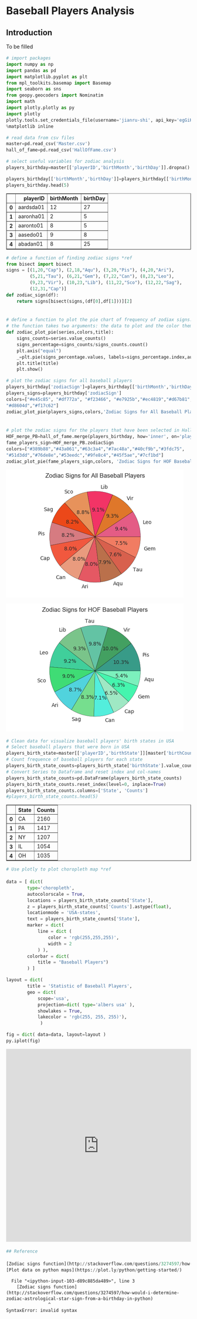 
# Baseball Players Analysis

## Introduction

To be filled


```python
# import packages 
import numpy as np
import pandas as pd 
import matplotlib.pyplot as plt
from mpl_toolkits.basemap import Basemap
import seaborn as sns
from geopy.geocoders import Nominatim
import math
import plotly.plotly as py
import plotly 
plotly.tools.set_credentials_file(username='jianru-shi', api_key='egGiKXaZFDLIOEmCLTBk')
%matplotlib inline

```


```python
# read data from csv files 
master=pd.read_csv('Master.csv')
hall_of_fame=pd.read_csv('HallOfFame.csv')
```


```python
# select useful variables for zodiac analysis
players_birthday=master[['playerID','birthMonth','birthDay']].dropna()
```


```python
players_birthday[['birthMonth','birthDay']]=players_birthday[['birthMonth','birthDay']].astype(int)
players_birthday.head(5)
```




<div>
<table border="1" class="dataframe">
  <thead>
    <tr style="text-align: right;">
      <th></th>
      <th>playerID</th>
      <th>birthMonth</th>
      <th>birthDay</th>
    </tr>
  </thead>
  <tbody>
    <tr>
      <th>0</th>
      <td>aardsda01</td>
      <td>12</td>
      <td>27</td>
    </tr>
    <tr>
      <th>1</th>
      <td>aaronha01</td>
      <td>2</td>
      <td>5</td>
    </tr>
    <tr>
      <th>2</th>
      <td>aaronto01</td>
      <td>8</td>
      <td>5</td>
    </tr>
    <tr>
      <th>3</th>
      <td>aasedo01</td>
      <td>9</td>
      <td>8</td>
    </tr>
    <tr>
      <th>4</th>
      <td>abadan01</td>
      <td>8</td>
      <td>25</td>
    </tr>
  </tbody>
</table>
</div>




```python
# define a function of finding zodiac signs *ref 
from bisect import bisect
signs = [(1,20,"Cap"), (2,18,"Aqu"), (3,20,"Pis"), (4,20,"Ari"),
         (5,21,"Tau"), (6,21,"Gem"), (7,22,"Can"), (8,23,"Leo"),
         (9,23,"Vir"), (10,23,"Lib"), (11,22,"Sco"), (12,22,"Sag"),
         (12,31,"Cap")]
def zodiac_sign(df):
    return signs[bisect(signs,(df[0],df[1]))][2]


# define a function to plot the pie chart of frequency of zodiax signs.
# the function takes two arguments: the data to plot and the color theme of the pie chart. 
def zodiac_plot_pie(series,colors,title):
    signs_counts=series.value_counts()
    signs_percentage=signs_counts/signs_counts.count()
    plt.axis("equal")
    _=plt.pie(signs_percentage.values, labels=signs_percentage.index,autopct="%1.1f%%",colors=colors)
    plt.title(title)
    plt.show()

```


```python
# plot the zodiac signs for all baseball players
players_birthday['zodiacSign']=players_birthday[['birthMonth','birthDay']].apply(zodiac_sign, axis=1)
players_signs=players_birthday['zodiacSign']
colors=["#e45c85", "#df772a", "#f23466", "#e7925b","#ec4819","#d67b81","#f1583e","#e99b7e","#e55863","#ba704b",
"#d8604d","#f17c62"]
zodiac_plot_pie(players_signs,colors,'Zodiac Signs for All Baseball Players')


# plot the zodiac signs for the players that have been selected in Hall of Fame 
HOF_merge_PB=hall_of_fame.merge(players_birthday, how='inner', on='playerID')
fame_players_sign=HOF_merge_PB.zodiacSign
colors=["#389b88","#43a061","#63c3a4","#7ac48a","#40cf9b","#3fdc75",
"#51d3dd","#76de8e","#53eedc","#9fe8c4","#45f5ae","#7cf1bd"]
zodiac_plot_pie(fame_players_sign,colors, 'Zodiac Signs for HOF Baseball Players')

```


![png](output_7_0.png)



![png](output_7_1.png)



```python
# Clean data for visualize baseball players' birth states in USA
# Select baseball players that were born in USA
players_birth_state=master[['playerID','birthState']][master['birthCountry']=='USA'].dropna()
# Count frequence of baseball players for each state
players_birth_state_counts=players_birth_state['birthState'].value_counts()
# Convert Series to Dataframe and reset index and col-names
players_birth_state_counts=pd.DataFrame(players_birth_state_counts)
players_birth_state_counts.reset_index(level=0, inplace=True)
players_birth_state_counts.columns=['State', 'Counts']
#players_birth_state_counts.head(5)
```




<div>
<table border="1" class="dataframe">
  <thead>
    <tr style="text-align: right;">
      <th></th>
      <th>State</th>
      <th>Counts</th>
    </tr>
  </thead>
  <tbody>
    <tr>
      <th>0</th>
      <td>CA</td>
      <td>2160</td>
    </tr>
    <tr>
      <th>1</th>
      <td>PA</td>
      <td>1417</td>
    </tr>
    <tr>
      <th>2</th>
      <td>NY</td>
      <td>1207</td>
    </tr>
    <tr>
      <th>3</th>
      <td>IL</td>
      <td>1054</td>
    </tr>
    <tr>
      <th>4</th>
      <td>OH</td>
      <td>1035</td>
    </tr>
  </tbody>
</table>
</div>




```python
# Use plotly to plot choropleth map *ref 

data = [ dict(
        type='choropleth',
        autocolorscale = True,
        locations = players_birth_state_counts['State'],
        z = players_birth_state_counts['Counts'].astype(float),
        locationmode = 'USA-states',
        text = players_birth_state_counts['State'],
        marker = dict(
            line = dict (
                color = 'rgb(255,255,255)',
                width = 2
            ) ),
        colorbar = dict(
            title = "Baseball Players")
        ) ]
```


```python
layout = dict(
        title = 'Statistic of Baseball Players',
        geo = dict(
            scope='usa',
            projection=dict( type='albers usa' ),
            showlakes = True,
            lakecolor = 'rgb(255, 255, 255)'),
             )
```


```python
fig = dict( data=data, layout=layout )
py.iplot(fig)
```




<iframe id="igraph" scrolling="no" style="border:none;" seamless="seamless" src="https://plot.ly/~jianru-shi/4.embed" height="525px" width="100%"></iframe>




```python
## Reference 

[Zodiac signs function](http://stackoverflow.com/questions/3274597/how-would-i-determine-zodiac-astrological-star-sign-from-a-birthday-in-python)
[Plot data on python maps](https://plot.ly/python/getting-started/)
```


      File "<ipython-input-103-d89c885da489>", line 3
        [Zodiac signs function](http://stackoverflow.com/questions/3274597/how-would-i-determine-zodiac-astrological-star-sign-from-a-birthday-in-python)
                    ^
    SyntaxError: invalid syntax




```python

```

